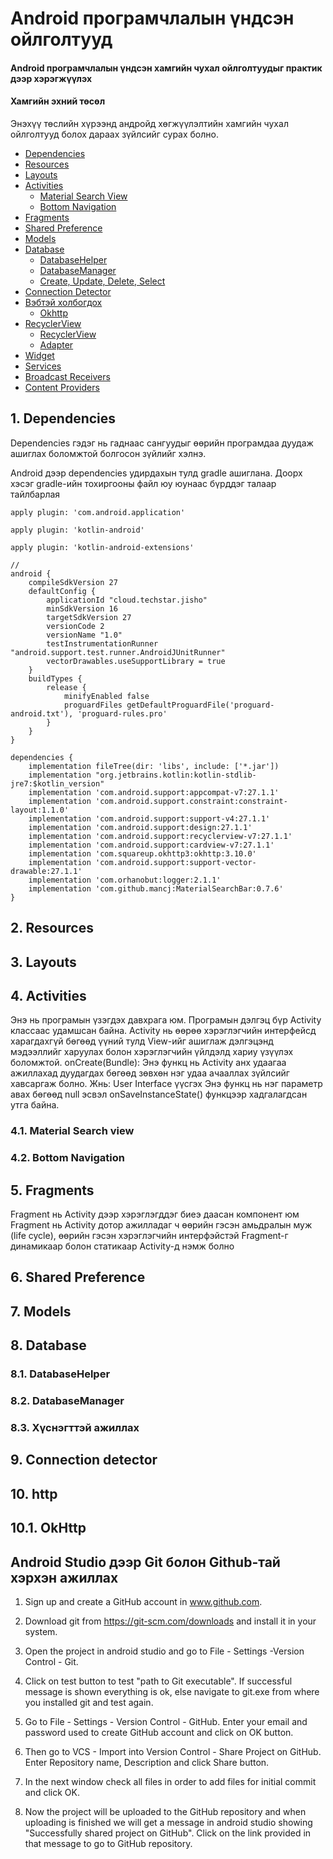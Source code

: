 # Android програмчлалын үндсэн ойлголтууд

#### Android програмчлалын үндсэн хамгийн чухал ойлголтуудыг практик дээр хэрэгжүүлэх

#### Хамгийн эхний төсөл

Энэхүү төслийн хүрээнд андройд хөгжүүлэлтийн хамгийн чухал ойлголтууд болох дараах зүйлсийг сурах болно.

* [Dependencies](#1-dependencies)
* [Resources](#2-resources)
* [Layouts](#3-layouts)
* [Activities](#4-activities)
  * [Material Search View](#41-material-search-view)
  * [Bottom Navigation](#42-bottom-navigation)
* [Fragments](#5-fragments)
* [Shared Preference](#6-shared-preference)
* [Models](#7-models)
* [Database](#8-databasehelper)
  * [DatabaseHelper](#81-databasehelper)
  * [DatabaseManager](#82-databasemanager)
  * [Create, Update, Delete, Select](#83-хүснэгтэй-ажиллах)
* [Connection Detector](#9-connectoin-detector)
* [Вэбтэй холбогдох](#10-http)
  * [Okhttp](#101-ohkttp)
* [RecyclerView](#11-recyclerview)
  * [RecyclerView](#111-recyclerview)
  * [Adapter](#112-adapter)
* [Widget](#13-widget)
* [Services](#14-services)
* [Broadcast Receivers](#15-broadcast-receivers)
* [Content Providers](#16-content-providers)

## 1. Dependencies

Dependencies гэдэг нь гаднаас сангуудыг өөрийн програмдаа дуудаж ашиглах боломжтой болгосон зүйлийг хэлнэ.

Android дээр dependencies удирдахын тулд gradle ашиглана. Доорх хэсэг gradle-ийн тохиргооны файл юу юунаас бүрддэг талаар тайлбарлая

```
apply plugin: 'com.android.application'

apply plugin: 'kotlin-android'

apply plugin: 'kotlin-android-extensions'

//
android {
    compileSdkVersion 27
    defaultConfig {
        applicationId "cloud.techstar.jisho"
        minSdkVersion 16
        targetSdkVersion 27
        versionCode 2
        versionName "1.0"
        testInstrumentationRunner "android.support.test.runner.AndroidJUnitRunner"
        vectorDrawables.useSupportLibrary = true
    }
    buildTypes {
        release {
            minifyEnabled false
            proguardFiles getDefaultProguardFile('proguard-android.txt'), 'proguard-rules.pro'
        }
    }
}

dependencies {
    implementation fileTree(dir: 'libs', include: ['*.jar'])
    implementation "org.jetbrains.kotlin:kotlin-stdlib-jre7:$kotlin_version"
    implementation 'com.android.support:appcompat-v7:27.1.1'
    implementation 'com.android.support.constraint:constraint-layout:1.1.0'
    implementation 'com.android.support:support-v4:27.1.1'
    implementation 'com.android.support:design:27.1.1'
    implementation 'com.android.support:recyclerview-v7:27.1.1'
    implementation 'com.android.support:cardview-v7:27.1.1'
    implementation 'com.squareup.okhttp3:okhttp:3.10.0'
    implementation 'com.android.support:support-vector-drawable:27.1.1'
    implementation 'com.orhanobut:logger:2.1.1'
    implementation 'com.github.mancj:MaterialSearchBar:0.7.6'
}

```
## 2. Resources

## 3. Layouts

## 4. Activities

Энэ нь програмын үзэгдэх давхрага юм. Програмын дэлгэц бүр Activity классаас удамшсан байна. Activity нь өөрөө хэрэглэгчийн интерфейсд харагдахгүй бөгөөд үүний тулд View-ийг ашиглаж дэлгэцэнд мэдээллийг харуулах болон хэрэглэгчийн үйлдэлд хариу үзүүлэх боломжтой.
onCreate(Bundle): Энэ функц нь Activity анх удаагаа ажиллахад дуудагдах бөгөөд зөвхөн нэг удаа ачааллах зүйлсийг хавсаргаж болно. Жнь: User Interface үүсгэх Энэ функц нь нэг параметр авах бөгөөд null эсвэл onSaveInstanceState() функцээр хадгалагдсан утга байна.

### 4.1. Material Search view

### 4.2. Bottom Navigation

## 5. Fragments
Fragment нь Activity дээр хэрэглэгддэг биеэ даасан компонент юм Fragment нь Activity дотор ажилладаг ч өөрийн гэсэн амьдралын муж (life cycle), өөрийн гэсэн хэрэглэгчийн интерфэйстэй Fragment-г динамикаар болон статикаар Activity-д нэмж болно

## 6. Shared Preference

## 7. Models

## 8. Database

### 8.1. DatabaseHelper

### 8.2. DatabaseManager

### 8.3. Хүснэгттэй ажиллах

## 9. Connection detector

## 10. http

## 10.1. OkHttp

## Android Studio дээр Git болон Github-тай хэрхэн ажиллах 

1. Sign up and create a GitHub account in www.github.com.

2. Download git from https://git-scm.com/downloads and install it in your system.

3. Open the project in android studio and go to File - Settings -Version Control - Git.

4. Click on test button to test "path to Git executable". 
   If successful message is shown everything is ok, else navigate to git.exe from where you installed git and test again.
   
5. Go to File - Settings - Version Control - GitHub. 
   Enter your email and password used to create GitHub account and click on OK button.
   
6. Then go to VCS - Import into Version Control - Share Project on GitHub. 
   Enter Repository name, Description and click Share button.
   
7. In the next window check all files in order to add files for initial commit and click OK.

8. Now the project will be uploaded to the GitHub repository and when uploading is finished 
   we will get a message in android studio showing "Successfully shared project on GitHub". 
   Click on the link provided in that message to go to GitHub repository.
